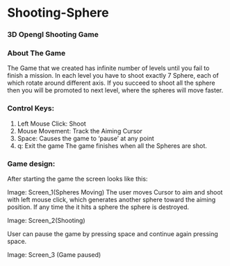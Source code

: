 # Shooting-Sphere
### 3D Opengl Shooting Game

### About The Game
The Game that we created has infinite number of levels until you fail to finish a mission.  In each level you have to shoot exactly 7 Sphere, each of which rotate around different axis. If you succeed to shoot all the sphere then you will be promoted to next level, where the spheres will move faster.

### Control Keys:
1. Left Mouse Click: Shoot
2. Mouse Movement: Track the Aiming Cursor
3. Space: Causes the game to ‘pause’ at any point
4. q: Exit the game
The game finishes when all the Spheres are shot.

### Game design:
After starting the game the screen looks like this:

Image: Screen_1(Spheres Moving)
The user moves Cursor to aim and shoot with left mouse click, which generates another sphere toward the aiming position. If any time the it hits a sphere the sphere is destroyed.

Image: Screen_2(Shooting)

User can pause the game by pressing space and continue again pressing space.

Image: Screen_3 (Game paused)
